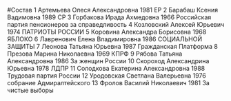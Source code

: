 #Состав
1 Артемьева Олеся Александровна 1981 ЕР
2 Барабаш Ксения Вадимовна 1989 СР
3 Горбакова Ирада Ахмедовна 1966 Российская партия пенсионеров за справедливость
4 Козловский Алексей Юрьевич 1974 ПАТРИОТЫ РОССИИ
5 Коровина Александра Борисовна 1968 ЯБЛОКО
6 Лавренович Елена Владимировна 1986 СОЦИАЛЬНОЙ ЗАЩИТЫ
7 Леонова Татьяна Юрьевна 1987 Гражданская Платформа
8 Презова Марина Николаевна 1969 КПРФ
9 Рябова Татьяна Александровна 1986 За женщин России
10 Скороход Александрина Юрьевна 1978 ЛДПР
11 Солодкова Екатерина Александровна 1988 Трудовая партия России
12 Уродовская Светлана Валерьевна 1976 собрание Адмиралтейского
13 Фролов Василий Николаевич 1981 За чистые выборы
